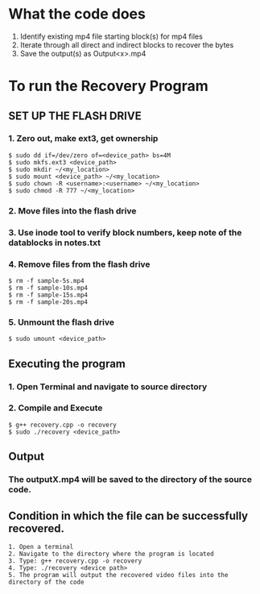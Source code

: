 # What the code does

1. Identify existing mp4 file starting block(s) for mp4 files
2. Iterate through all direct and indirect blocks to recover the bytes
3. Save the output(s) as Output\<x\>.mp4

# To run the Recovery Program

## SET UP THE FLASH DRIVE

### 1. Zero out, make ext3, get ownership

    $ sudo dd if=/dev/zero of=<device_path> bs=4M
    $ sudo mkfs.ext3 <device_path>
    $ sudo mkdir ~/<my_location>
    $ sudo mount <device_path> ~/<my_location>
    $ sudo chown -R <username>:<username> ~/<my_location>
    $ sudo chmod -R 777 ~/<my_location>

### 2. Move files into the flash drive

### 3. Use inode tool to verify block numbers, keep note of the datablocks in notes.txt

### 4. Remove files from the flash drive

    $ rm -f sample-5s.mp4
    $ rm -f sample-10s.mp4
    $ rm -f sample-15s.mp4
    $ rm -f sample-20s.mp4

### 5. Unmount the flash drive

    $ sudo umount <device_path>

## Executing the program

### 1. Open Terminal and navigate to source directory

### 2. Compile and Execute

    $ g++ recovery.cpp -o recovery
    $ sudo ./recovery <device_path>

## Output

### The outputX.mp4 will be saved to the directory of the source code.

## Condition in which the file can be successfully recovered.

    1. Open a terminal
    2. Navigate to the directory where the program is located
    3. Type: g++ recovery.cpp -o recovery
    4. Type: ./recovery <device path>
    5. The program will output the recovered video files into the directory of the code
